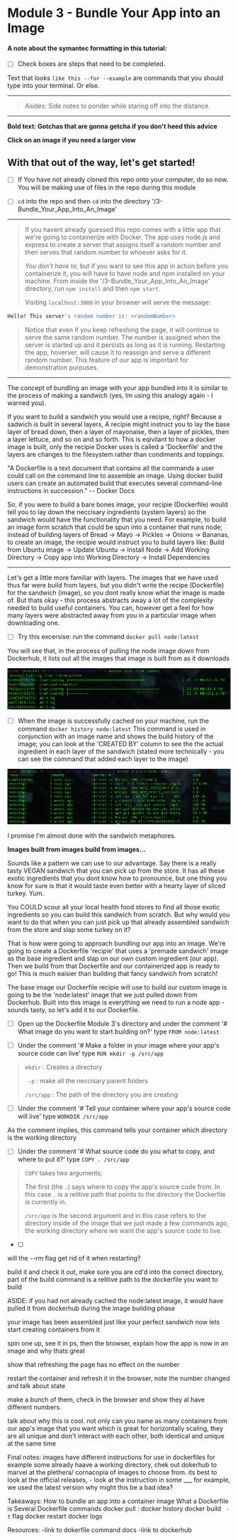 # Module 3 - Bundle Your App into an Image

#### A note about the symantec formatting in this tutorial:

- [ ] Check boxes are steps that need to be completed.

Text that looks `like this --for --example` are commands that you should type into your terminal. Or else.

---
>Asides: Side notes to ponder while staring off into the distance.

---

**Bold text: Gotchas that are gonna getcha if you don't heed this advice**

**Click on an image if you need a larger view**

## With that out of the way, let's get started!


- [ ] If You have not already cloned this repo onto your computer, do so now. You will be making use of files in the repo during this module

- [ ] `cd` into the repo and then `cd` into the directory '/3-Bundle_Your_App_Into_An_Image'

---
>If you havent already guessed this repo comes with a little app that we're going to containerize with Docker. The app uses node.js and express to create a server that assigns itself a random number and then serves that random number to whoever asks for it.
>
>*You don't have to,* but if you want to see this app in action before you containerize it, you will have to have node and npm installed on your machine. From inside the '/3-Bundle_Your_App_Into_An_Image' directory, run `npm install` and then `npm start`.
>
>Visiting `localhost:3000` in your browser will serve the message:
```sh
Hello! This server's random number is: <randomNumber>
```
>
>Notice that even if you keep refreshing the page, it will continue to serve the same random number. The number is assigned when the server is started up and it persists as long as it is running. Restarting the app, hoverver, will cause it to reassign and serve a different random number. This feature of our app is important for demonstration purpuses.

---

The concept of bundling an image with your app bundled into it is similar to the process of making a sandwich (yes, Im using this analogy again - I warned you). 

If you want to build a sandwich you would use a recipie, right? Because a sadwich is built in several layers, A recipie might instruct you to lay the base layer of bread down, then a layer of mayonaise, then a layer of pickles, then a layer lettuce, and so on and so forth. This is eqivilant to how a docker image is built, only the recipie Docker uses is called a 'Dockerfile' and the layers are changes to the filesystem rather than condiments and toppings.

"A Dockerfile is a text document that contains all the commands a user could call on the command line to assemble an image. Using docker build users can create an automated build that executes several command-line instructions in succession." -- Docker Docs

So, if you were to build a bare bones image, your recipie (Dockerfile) would tell you to lay down the neccisary ingredients (system layers) so the sandwich would have the functionality that you need. For example, to build an image form scratch that could be spun into a container that runs node;  instead of building layers of Bread -> Mayo -> Pickles -> Onions -> Bananas, to create an image, the recipie would instruct you to build layers like:  Build from Ubuntu image -> Update Ubuntu -> Install Node -> Add Working Directory -> Copy app into Working Directory -> Install Dependencies

---

Let's get a little more familiar with layers. The images that we have used thus far were build from layers, but you didn't write the recipe (Dockerfile) for the sandwich (image), so you dont really know what the image is made of. But thats okay - this process abstracts away a lot of the complexity needed to build useful containers. You can, however get a feel for how many layers were abstracted away from you in a particular image when downloading one.

- [ ] Try this excersise: run the command `docker pull node:latest`

You will see that, in the process of pulling the node image down from Dockerhub, it lists out all the images that image is built from as it downloads

![dockerpull](https://github.com/dylanlrrb/P-C-Y-Assets/blob/master/3/dockerpull.png?raw=true)

- [ ] When the image is successfully cached on your machine, run the command `docker history node:latest` This command is used in conjunction with an image name and shows the build history of the image; you can look at the 'CREATED BY' column to see the the actual ingredient in each layer of the sandwich (stated more technically - you can see the command that added each layer to the image)

![dockerhist](https://github.com/dylanlrrb/P-C-Y-Assets/blob/master/3/dockerhist.png?raw=true)

I promise I'm almost done with the sandwich metaphores.

**Images built from images build from images...**

Sounds like a pattern we can use to our advantage. Say there is a really tasty VEGAN sandwich that you can pick up from the store. It has all these exotic ingredients that you dont know how to pronounce, but one thing you know for sure is that it would taste even better with a hearty layer of sliced turkey. Yum.

You COULD scour all your local health food stores to find all those exotic ingredients so you can build this sandwich from scratch. But why would you want to do that when you can just pick up that already assembled sandwich from the store and slap some turkey on it?

That is how were going to approach bundling our app into an image. We're going to create a Dockerfile 'recipie' that uses a 'premade sandwich' image as the base ingredient and slap on our own custom ingredient (our app). Then we build from that Dockerfile and our containerized app is ready to go! This is much eaisier than building that fancy sandwich from scratch!

The base image our Dockerfile recipie will use to build our custom image is going to be the 'node:latest' image that we just pulled down from Dockerhub. Built into this image is everything we need to run a node app - sounds tasty, so let's add it to our Dockerfile. 

- [ ] Open up the Dockerfile Module 3's directory and under the comment '# What image do you want to start building on?' type `FROM node:latest`

- [ ] Under the comment '# Make a folder in your image where your app's source code can live' type `RUN mkdir -p /src/app`

>`mkdir` : Creates a directory
>
>` -p` : make all the neccisary parent folders
>
>`/src/app` : The path of the directory you are creating

- [ ] Under the comment '# Tell your container where your app's source code will live' type `WORKDIR /src/app`

As the comment implies, this command tells your container which directory is the working directory

- [ ] Under the comment '# What source code do you what to copy, and where to put it?' type `COPY . /src/app`

>`COPY` takes two arguments; 
>
>The first (the ` . `) says where to copy the app's source code from. In this case ` . ` is a relitive path that points to the directory the Dockerfile is currently in.
>
>`/src/app` is the second argument and in this case refers to the directory inside of the image that we just made a few commands ago, the working directory where we want the app's source code to live.

- [ ] 

will the --rm flag get rid of it when restarting?

build it and check it out, make sure you are cd'd into the correct directory, part of the build command is a relitive path to the dockerfile you want to build

ASIDE: if you had not already cached the node:latest image, it would have pulled it from dockerhub during the image building phase

your image has been assembled just like your perfect sandwich now lets start creating containers from it

spin one up, see it in ps, then the browser, explain how the app is now in an image and why thats great

show that refreshing the page has no effect on the number 

restart the container and refresh it in the browser, note the number changed and talk about state

make a bunch of them, check in the browser and show they al have different numbers. 

talk about why this is cool. not only can you name as many containers from our app's image that you want which is great for horizontally scaling, they are all unique and don't interact with each other, both identical and unique at the same time

Final notes: images have different instructions for use in dockerfiles for example some already haave a working directory, chek out dokerhub to marvel at the plethera/ cornacopia of images to choose from. its best to look at the official releases, - look at the instruction in some ___ for example, we used the latest version why might this be a bad idea?

Takeaways:
	How to bundle an app into a container image
	What a Dockerfile is
	Several  Dockerfile commands
	docker pull    <image-name> : <version>
	docker history <image-name>
	docker build   <image-name>
	` -t` flag
	docker restart <container-name>
	docker logs    <container-name>

Resources: 
-link to dokerfile command docs
-link to dockerhub








